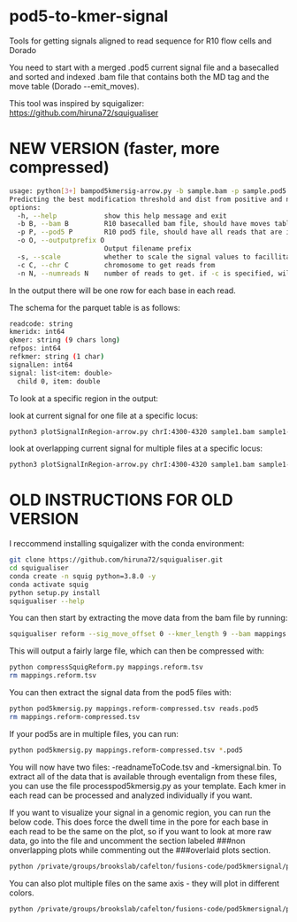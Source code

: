 # pod5-to-kmer-signal
Tools for getting signals aligned to read sequence for R10 flow cells and Dorado



You need to start with a merged .pod5 current signal file and a basecalled and sorted and indexed .bam file that contains both the MD tag and the move table (Dorado --emit_moves).

This tool was inspired by squigalizer: https://github.com/hiruna72/squigualiser

# NEW VERSION (faster, more compressed)
```bash
usage: python[3+] bampod5kmersig-arrow.py -b sample.bam -p sample.pod5 -n 2000 -c chrI
Predicting the best modification threshold and dist from positive and negative control bam files. Will output a tsv file containing those values.
options:
  -h, --help            show this help message and exit
  -b B, --bam B         R10 basecalled bam file, should have moves table and be indexed. Can be filtered to locus or not. Only reads in this bam will have signal called for kmers
  -p P, --pod5 P        R10 pod5 file, should have all reads that are included in bam. This should be a single file, not multiple
  -o O, --outputprefix O
                        Output filename prefix
  -s, --scale           whether to scale the signal values to facillitate comparison between reads, requires that pod5 reads have a non-nan value in the predicted_scaling area
  -c C, --chr C         chromosome to get reads from
  -n N, --numreads N    number of reads to get. if -c is specified, will be first n reads on the chromosome specified, otherwise will be first n reads on first chr
```

In the output there will be one row for each base in each read.

The schema for the parquet table is as follows:
```bash
readcode: string
kmeridx: int64
qkmer: string (9 chars long)
refpos: int64
refkmer: string (1 char)
signalLen: int64
signal: list<item: double>
  child 0, item: double
```



To look at a specific region in the output:

look at current signal for one file at a specific locus:
```bash
python3 plotSignalInRegion-arrow.py chrI:4300-4320 sample1.bam sample1-kmersignal-complete.parquet
```

look at overlapping current signal for multiple files at a specific locus:
```bash
python3 plotSignalInRegion-arrow.py chrI:4300-4320 sample1.bam sample1-kmersignal-complete.parquet sample2.bam sample2-kmersignal-complete.parquet
```





# OLD INSTRUCTIONS FOR OLD VERSION

I reccommend installing squigalizer with the conda environment:
```bash
git clone https://github.com/hiruna72/squigualiser.git
cd squigualiser
conda create -n squig python=3.8.0 -y
conda activate squig
python setup.py install
squigualiser --help
```

You can then start by extracting the move data from the bam file by running:
```bash
squigualiser reform --sig_move_offset 0 --kmer_length 9 --bam mappings.bam -o mappings.reform.tsv
```

This will output a fairly large file, which can then be compressed with:
```bash
python compressSquigReform.py mappings.reform.tsv
rm mappings.reform.tsv
```

You can then extract the signal data from the pod5 files with:
```bash
python pod5kmersig.py mappings.reform-compressed.tsv reads.pod5
rm mappings.reform-compressed.tsv
```

If your pod5s are in multiple files, you can run:
```bash
python pod5kmersig.py mappings.reform-compressed.tsv *.pod5
```

You will now have two files: -readnameToCode.tsv and -kmersignal.bin. To extract all of the data that is available through eventalign from these files, you can use the file processpod5kmersig.py as your template. Each kmer in each read can be processed and analyzed individually if you want.

If you want to visualize your signal in a genomic region, you can run the below code. This does force the dwell time in the pore for each base in each read to be the same on the plot, so if you want to look at more raw data, go into the file and uncomment the section labeled ###non onverlapping plots while commenting out the ###overlaid plots section.
```bash
python /private/groups/brookslab/cafelton/fusions-code/pod5kmersignal/plotSignalInRegion.py chr13:52309895-52309915 can_mappings.reform-compressed-readnameToCode.tsv can_mappings.bam can_mappings.reform-compressed-kmersignal.bin 
```

You can also plot multiple files on the same axis - they will plot in different colors.
```bash
python /private/groups/brookslab/cafelton/fusions-code/pod5kmersignal/plotSignalInRegion.py chr13:52309895-52309915 can_mappings.reform-compressed-readnameToCode.tsv can_mappings.bam can_mappings.reform-compressed-kmersignal.bin mod_mappings.reform-compressed-readnameToCode.tsv mod_mappings.bam mod_mappings.reform-compressed-kmersignal.bin
```
